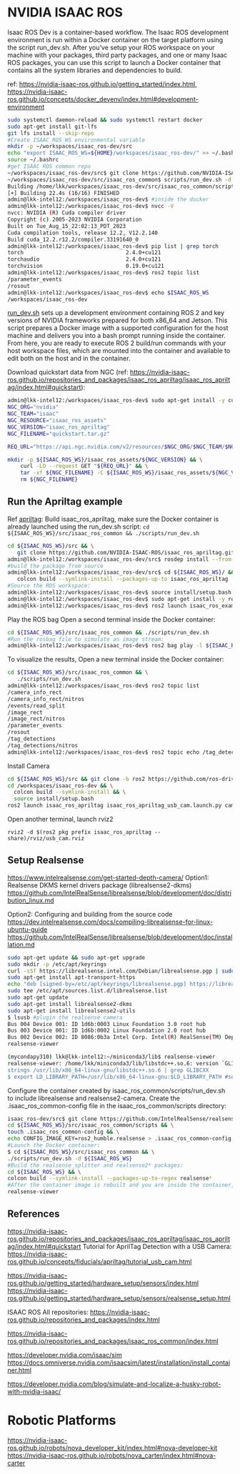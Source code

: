 
# NVIDIA ISAAC ROS
Isaac ROS Dev is a container-based workflow. The Isaac ROS development environment is run within a Docker container on the target platform using the script run_dev.sh. After you’ve setup your ROS workspace on your machine with your packages, third party packages, and one or many Isaac ROS packages, you can use this script to launch a Docker container that contains all the system libraries and dependencies to build.

ref: https://nvidia-isaac-ros.github.io/getting_started/index.html, https://nvidia-isaac-ros.github.io/concepts/docker_devenv/index.html#development-environment
```bash
sudo systemctl daemon-reload && sudo systemctl restart docker
sudo apt-get install git-lfs
git lfs install --skip-repo
#Create ISAAC_ROS_WS environmental variable
mkdir -p ~/workspaces/isaac_ros-dev/src
echo "export ISAAC_ROS_WS=${HOME}/workspaces/isaac_ros-dev/" >> ~/.bashrc
source ~/.bashrc
#get ISAAC ROS common repo
~/workspaces/isaac_ros-dev/src$ git clone https://github.com/NVIDIA-ISAAC-ROS/isaac_ros_common.git
~/workspaces/isaac_ros-dev/src/isaac_ros_common$ scripts/run_dev.sh -d ~/workspaces/isaac_ros-dev
Building /home/lkk/workspaces/isaac_ros-dev/src/isaac_ros_common/scripts/../docker/Dockerfile.user as image: isaac_ros_dev-x86_64 with base: ros2_humble-image
[+] Building 22.4s (16/16) FINISHED
admin@lkk-intel12:/workspaces/isaac_ros-dev$ #inside the docker
admin@lkk-intel12:/workspaces/isaac_ros-dev$ nvcc -V
nvcc: NVIDIA (R) Cuda compiler driver
Copyright (c) 2005-2023 NVIDIA Corporation
Built on Tue_Aug_15_22:02:13_PDT_2023
Cuda compilation tools, release 12.2, V12.2.140
Build cuda_12.2.r12.2/compiler.33191640_0
admin@lkk-intel12:/workspaces/isaac_ros-dev$ pip list | grep torch
torch                                2.4.0+cu121
torchaudio                           2.4.0+cu121
torchvision                          0.19.0+cu121
admin@lkk-intel12:/workspaces/isaac_ros-dev$ ros2 topic list
/parameter_events
/rosout
admin@lkk-intel12:/workspaces/isaac_ros-dev$ echo $ISAAC_ROS_WS
/workspaces/isaac_ros-dev
```

[run_dev.sh](https://github.com/NVIDIA-ISAAC-ROS/isaac_ros_common/blob/main/scripts/run_dev.sh) sets up a development environment containing ROS 2 and key versions of NVIDIA frameworks prepared for both x86_64 and Jetson. This script prepares a Docker image with a supported configuration for the host machine and delivers you into a bash prompt running inside the container. From here, you are ready to execute ROS 2 build/run commands with your host workspace files, which are mounted into the container and available to edit both on the host and in the container.

Download quickstart data from NGC (ref: https://nvidia-isaac-ros.github.io/repositories_and_packages/isaac_ros_apriltag/isaac_ros_apriltag/index.html#quickstart):
```bash
admin@lkk-intel12:/workspaces/isaac_ros-dev$ sudo apt-get install -y curl tar
NGC_ORG="nvidia"
NGC_TEAM="isaac"
NGC_RESOURCE="isaac_ros_assets"
NGC_VERSION="isaac_ros_apriltag"
NGC_FILENAME="quickstart.tar.gz"

REQ_URL="https://api.ngc.nvidia.com/v2/resources/$NGC_ORG/$NGC_TEAM/$NGC_RESOURCE/versions/$NGC_VERSION/files/$NGC_FILENAME"

mkdir -p ${ISAAC_ROS_WS}/isaac_ros_assets/${NGC_VERSION} && \
    curl -LO --request GET "${REQ_URL}" && \
    tar -xf ${NGC_FILENAME} -C ${ISAAC_ROS_WS}/isaac_ros_assets/${NGC_VERSION} && \
    rm ${NGC_FILENAME}
```

## Run the Apriltag example 
Ref [apriltag](https://github.com/NVIDIA-ISAAC-ROS/isaac_ros_apriltag): Build isaac_ros_apriltag, make sure the Docker container is already launched using the run_dev.sh script: `cd ${ISAAC_ROS_WS}/src/isaac_ros_common && ./scripts/run_dev.sh`
```bash
cd ${ISAAC_ROS_WS}/src && \
   git clone https://github.com/NVIDIA-ISAAC-ROS/isaac_ros_apriltag.git
admin@lkk-intel12:/workspaces/isaac_ros-dev/src$ rosdep install --from-paths ${ISAAC_ROS_WS}/src/isaac_ros_apriltag --ignore-src -y
#build the package from source
admin@lkk-intel12:/workspaces/isaac_ros-dev/src$ cd ${ISAAC_ROS_WS}/ && \
   colcon build --symlink-install --packages-up-to isaac_ros_apriltag
#Source the ROS workspace:
admin@lkk-intel12:/workspaces/isaac_ros-dev$ source install/setup.bash
admin@lkk-intel12:/workspaces/isaac_ros-dev$ sudo apt-get install -y ros-humble-isaac-ros-examples
admin@lkk-intel12:/workspaces/isaac_ros-dev$ ros2 launch isaac_ros_examples isaac_ros_examples.launch.py launch_fragments:=apriltag interface_specs_file:=${ISAAC_ROS_WS}/isaac_ros_assets/isaac_ros_apriltag/quickstart_interface_specs.json
```

Play the ROS bag Open a second terminal inside the Docker container:
```bash
cd ${ISAAC_ROS_WS}/src/isaac_ros_common && ./scripts/run_dev.sh
#Run the rosbag file to simulate an image stream:
admin@lkk-intel12:/workspaces/isaac_ros-dev$ ros2 bag play -l ${ISAAC_ROS_WS}/isaac_ros_assets/isaac_ros_apriltag/quickstart.bag --remap image:=image_rect camera_info:=camera_info_rect
```

To visualize the results, Open a new terminal inside the Docker container:
```bash
cd ${ISAAC_ROS_WS}/src/isaac_ros_common && \
   ./scripts/run_dev.sh
admin@lkk-intel12:/workspaces/isaac_ros-dev$ ros2 topic list
/camera_info_rect
/camera_info_rect/nitros
/events/read_split
/image_rect
/image_rect/nitros
/parameter_events
/rosout
/tag_detections
/tag_detections/nitros
admin@lkk-intel12:/workspaces/isaac_ros-dev$ ros2 topic echo /tag_detections
```

Install Camera
```bash
cd ${ISAAC_ROS_WS}/src && git clone -b ros2 https://github.com/ros-drivers/usb_cam
cd /workspaces/isaac_ros-dev && \
  colcon build --symlink-install && \
  source install/setup.bash
ros2 launch isaac_ros_apriltag isaac_ros_apriltag_usb_cam.launch.py camera_width:=1280 camera_height:=720
```

Open another terminal, launch rviz2
```
rviz2 -d $(ros2 pkg prefix isaac_ros_apriltag --share)/rviz/usb_cam.rviz
```

## Setup Realsense
https://www.intelrealsense.com/get-started-depth-camera/
Option1: Realsense DKMS kernel drivers package (librealsense2-dkms)
https://github.com/IntelRealSense/librealsense/blob/development/doc/distribution_linux.md

Option2: Configuring and building from the source code
https://dev.intelrealsense.com/docs/compiling-librealsense-for-linux-ubuntu-guide
https://github.com/IntelRealSense/librealsense/blob/development/doc/installation.md
```bash
sudo apt-get update && sudo apt-get upgrade
sudo mkdir -p /etc/apt/keyrings
curl -sSf https://librealsense.intel.com/Debian/librealsense.pgp | sudo tee /etc/apt/keyrings/librealsense.pgp > /dev/null
sudo apt-get install apt-transport-https
echo "deb [signed-by=/etc/apt/keyrings/librealsense.pgp] https://librealsense.intel.com/Debian/apt-repo `lsb_release -cs` main" | \
sudo tee /etc/apt/sources.list.d/librealsense.list
sudo apt-get update
sudo apt-get install librealsense2-dkms
sudo apt-get install librealsense2-utils
$ lsusb #plugin the realsense camera
Bus 004 Device 001: ID 1d6b:0003 Linux Foundation 3.0 root hub
Bus 003 Device 001: ID 1d6b:0002 Linux Foundation 2.0 root hub
Bus 002 Device 002: ID 8086:0b3a Intel Corp. Intel(R) RealSense(TM) Depth Camera 435i
realsense-viewer

(mycondapy310) lkk@lkk-intel12:~/miniconda3/lib$ realsense-viewer
realsense-viewer: /home/lkk/miniconda3/lib/libstdc++.so.6: version `GLIBCXX_3.4.30' not found (required by /lib/x86_64-linux-gnu/librealsense2.so.2.55)
strings /usr/lib/x86_64-linux-gnu/libstdc++.so.6 | grep GLIBCXX
$ export LD_LIBRARY_PATH=/usr/lib/x86_64-linux-gnu:$LD_LIBRARY_PATH #solved the problem
```

Configure the container created by isaac_ros_common/scripts/run_dev.sh to include librealsense and realsense2-camera. Create the .isaac_ros_common-config file in the isaac_ros_common/scripts directory:
```bash
isaac_ros-dev/src$ git clone https://github.com/IntelRealSense/realsense-ros.git -b 4.51.1
cd ${ISAAC_ROS_WS}/src/isaac_ros_common/scripts && \
touch .isaac_ros_common-config && \
echo CONFIG_IMAGE_KEY=ros2_humble.realsense > .isaac_ros_common-config
#Launch the Docker container:
$ cd ${ISAAC_ROS_WS}/src/isaac_ros_common && \
./scripts/run_dev.sh -d ${ISAAC_ROS_WS}
#Build the realsense_splitter and realsense2* packages:
cd ${ISAAC_ROS_WS} && \
colcon build --symlink-install --packages-up-to-regex realsense*
#After the container image is rebuilt and you are inside the container, you can run realsense-viewer to verify that the RealSense camera is connected.
realsense-viewer
```

## References
https://nvidia-isaac-ros.github.io/repositories_and_packages/isaac_ros_apriltag/isaac_ros_apriltag/index.html#quickstart
Tutorial for AprilTag Detection with a USB Camera: https://nvidia-isaac-ros.github.io/concepts/fiducials/apriltag/tutorial_usb_cam.html

https://nvidia-isaac-ros.github.io/getting_started/hardware_setup/sensors/index.html
https://nvidia-isaac-ros.github.io/getting_started/hardware_setup/sensors/realsense_setup.html


ISAAC ROS All repositories: https://nvidia-isaac-ros.github.io/repositories_and_packages/index.html

https://nvidia-isaac-ros.github.io/repositories_and_packages/isaac_ros_common/index.html


https://developer.nvidia.com/isaac/sim
https://docs.omniverse.nvidia.com/isaacsim/latest/installation/install_container.html

https://developer.nvidia.com/blog/simulate-and-localize-a-husky-robot-with-nvidia-isaac/

# Robotic Platforms
https://nvidia-isaac-ros.github.io/robots/nova_developer_kit/index.html#nova-developer-kit
https://nvidia-isaac-ros.github.io/robots/nova_carter/index.html#nova-carter